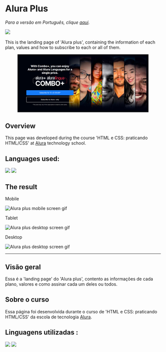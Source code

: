 # Alura Plus

_Para a versão em Português, clique [aqui](#portuguese)._

<img src="http://img.shields.io/static/v1?label=STATUS&message=EM%20DESENVOLVIMENTO&color=GREEN&style=for-the-badge"/>

This is the landing page of 'Alura plus', containing the information of each plan, values and how to subscribe to each or all of them.

<div align='center'>
  <figure>
    <a href='https://bo83dev.github.io/alura-plus/' target='_blank'>
      <img src='./src/alura-plus-header-screenshot.png' target="_blank">
    </a>
  </figure>
</div>


## Overview

This page was developed during the course 'HTML e CSS: praticando HTML/CSS' at [Alura](https://www.alura.com.br) technology school.

## Languages used:

<div>
  <img src="https://img.shields.io/badge/HTML5-E34F26?style=for-the-badge&logo=html5&logoColor=white">
  <img src="https://img.shields.io/badge/CSS3-1572B6?style=for-the-badge&logo=css3&logoColor=white">
</div>

## The result

Mobile

<img src="./src/alura-plus-mobile-screen.gif" alt="Alura plus mobile screen gif">

Tablet 

<img src="./src/alura-plus-tablet-screen.gif" alt="Alura plus desktop screen gif">

Desktop 

<img src="./src/alura-plus-desktop-screen.gif" alt="Alura plus desktop screen gif">

---

<div id="portuguese">

## Visão geral

Essa é a 'landing page' do 'Alura plus', contento as informações de cada plano, valores e como assinar cada um deles ou todos.
 
## Sobre o curso

Essa página foi desenvolvida durante o curso de 'HTML e CSS: praticando HTML/CSS' da escola de tecnologia [Alura](https://www.alura.com.br).
  
  
## Linguagens utilizadas :

  <div>
    <img src="https://img.shields.io/badge/HTML5-E34F26?style=for-the-badge&logo=html5&logoColor=white">
    <img src="https://img.shields.io/badge/CSS3-1572B6?style=for-the-badge&logo=css3&logoColor=white">
  </div>
</div>  
  
